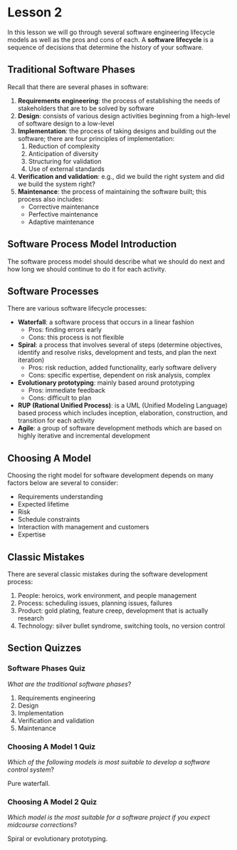 # Lesson 2

In this lesson we will go through several software engineering lifecycle models as well as the pros and cons of each. A **software lifecycle** is a sequence of decisions that determine the history of your software.

## Traditional Software Phases

Recall that there are several phases in software:

1. **Requirements engineering**: the process of establishing the needs of stakeholders that are to be solved by software
2. **Design**: consists of various design activities beginning from a high-level of software design to a low-level
3. **Implementation**: the process of taking designs and building out the software; there are four principles of implementation:
   1. Reduction of complexity
   2. Anticipation of diversity
   3. Structuring for validation
   4. Use of external standards
4. **Verification and validation**: e.g., did we build the right system and did we build the system right?
5. **Maintenance**: the process of maintaining the software built; this process also includes:
   - Corrective maintenance
   - Perfective maintenance
   - Adaptive maintenance

## Software Process Model Introduction

The software process model should describe what we should do next and how long we should continue to do it for each activity.

## Software Processes

There are various software lifecycle processes:

- **Waterfall**: a software process that occurs in a linear fashion
  - Pros: finding errors early
  - Cons: this process is not flexible
- **Spiral**: a process that involves several of steps (determine objectives, identify and resolve risks, development and tests, and plan the next iteration)
  - Pros: risk reduction, added functionality, early software delivery
  - Cons: specific expertise, dependent on risk analysis, complex
- **Evolutionary prototyping**: mainly based around prototyping
  - Pros: immediate feedback
  - Cons: difficult to plan
- **RUP (Rational Unified Process)**: is a UML (Unified Modeling Language) based process which includes inception, elaboration, construction, and transition for each activity
- **Agile**: a group of software development methods which are based on highly iterative and incremental development

## Choosing A Model

Choosing the right model for software development depends on many factors below are several to consider:

- Requirements understanding
- Expected lifetime
- Risk
- Schedule constraints
- Interaction with management and customers
- Expertise

## Classic Mistakes

There are several classic mistakes during the software development process:

1. People: heroics, work environment, and people management
2. Process: scheduling issues, planning issues, failures
3. Product: gold plating, feature creep, development that is actually research
4. Technology: silver bullet syndrome, switching tools, no version control

## Section Quizzes

### Software Phases Quiz

_What are the traditional software phases_?

1. Requirements engineering
2. Design
3. Implementation
4. Verification and validation
5. Maintenance

### Choosing A Model 1 Quiz

_Which of the following models is most suitable to develop a software control system_?

Pure waterfall.

### Choosing A Model 2 Quiz

_Which model is the most suitable for a software project if you expect midcourse corrections_?

Spiral or evolutionary prototyping.
